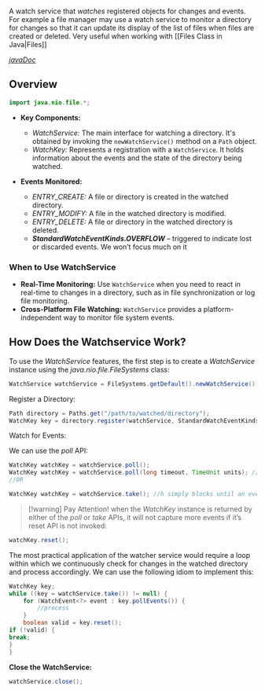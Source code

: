 ```toc

```

A watch service that _watches_ registered objects for changes and events. For example a file manager may use a watch service to monitor a directory for changes so that it can update its display of the list of files when files are created or deleted. Very useful when working with [[Files Class in Java|Files]]

*[javaDoc](https://docs.oracle.com/en/java/javase/14/docs/api/java.base/java/nio/file/WatchService.html)*

## Overview
```java
import java.nio.file.*;
```


- **Key Components:**
    - *WatchService:* The main interface for watching a directory. It's obtained by invoking the `newWatchService()` method on a `Path` object.
    - *WatchKey:* Represents a registration with a `WatchService`. It holds information about the events and the state of the directory being watched.
    
- **Events Monitored:**
    - *ENTRY_CREATE:* A file or directory is created in the watched directory.
    - *ENTRY_MODIFY:* A file in the watched directory is modified.
    - *ENTRY_DELETE:* A file or directory in the watched directory is deleted.
    - _**StandardWatchEventKinds.OVERFLOW**_ – triggered to indicate lost or discarded events. We won’t focus much on it

### When to Use WatchService

- **Real-Time Monitoring:** Use `WatchService` when you need to react in real-time to changes in a directory, such as in file synchronization or log file monitoring.
- **Cross-Platform File Watching:** `WatchService` provides a platform-independent way to monitor file system events.

## How Does the Watchservice Work?

To use the _WatchService_ features, the first step is to create a _WatchService_ instance using the _java.nio.file.FileSystems_ class:

```java
WatchService watchService = FileSystems.getDefault().newWatchService();
```

Register a Directory:
```java
Path directory = Paths.get("/path/to/watched/directory");
WatchKey key = directory.register(watchService, StandardWatchEventKinds.ENTRY_CREATE, StandardWatchEventKinds.ENTRY_MODIFY, StandardWatchEventKinds.ENTRY_DELETE);
```

Watch for Events:

We can use the _poll_ API:

```java
WatchKey watchKey = watchService.poll();
WatchKey watchKey = watchService.poll(long timeout, TimeUnit units); //at takes a _timeout_ argument:
//OR

WatchKey watchKey = watchService.take(); //h simply blocks until an event occurs.
```


> [!warning] Pay Attention!
> when the _WatchKey_ instance is returned by either of the _poll_ or _take_ APIs, it will not capture more events if it’s reset API is not invoked:

```java
watchKey.reset();
```

The most practical application of the watcher service would require a loop within which we continuously check for changes in the watched directory and process accordingly. We can use the following idiom to implement this:

```java
WatchKey key;
while ((key = watchService.take()) != null) {
    for (WatchEvent<?> event : key.pollEvents()) {
        //process
    }
    boolean valid = key.reset();  
if (!valid) {  
break;  
}
}
```

**Close the WatchService:**

```java
watchService.close();
```